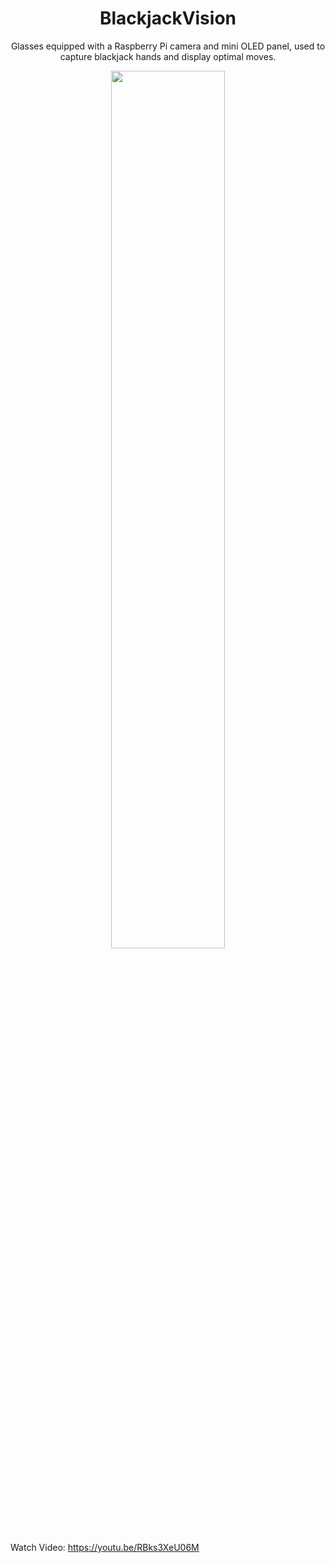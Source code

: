 <h1 align="center">BlackjackVision</h1>
<p align="center">Glasses equipped with a Raspberry Pi camera and mini OLED panel, used to capture blackjack hands and display optimal moves.</p>

<p align="center">
  <img src="https://github.com/nicholaschew11/BlackjackVision/blob/master/public/glasses.png?raw=true" width="60%" />
</p>

Watch Video: https://youtu.be/RBks3XeU06M
